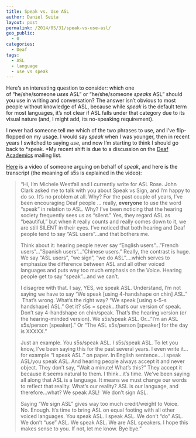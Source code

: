 ```yaml
---
title: Speak vs. Use ASL
author: Daniel Seita
layout: post
permalink: /2014/05/31/speak-vs-use-asl/
geo_public:
  - 0
categories:
  - Deaf
tags:
  - ASL
  - language
  - use vs speak
---
```

Here&#8217;s an interesting question to consider: which one of &#8220;he/she/someone *uses* ASL&#8221; or &#8220;he/she/someone *speaks* ASL&#8221; should you use in writing and conversation? The answer isn&#8217;t obvious to most people without knowledge of ASL, because while *speak* is the default term for most languages, it&#8217;s not clear if ASL falls under that category due to its visual nature (and, I might add, its no-speaking requirement).

I never had someone tell me which of the two phrases to use, and I&#8217;ve flip-flopped on my usage. I would say *speak* when I was younger, then in recent years I switched to saying *use,* and now I&#8217;m starting to think I should go back to *speak. *My recent shift is due to a discussion on the [Deaf Academics][1] mailing list.

[Here][2] is a video of someone arguing on behalf of *speak*, and here is the transcript (the meaning of s5s is explained in the video):

> &#8220;Hi, I&#8217;m Michele Westfall and I currently write for ASL Rose. John Clark asked me to talk with you about Speak vs Sign, and I&#8217;m happy to do so. It&#8217;s no problem at all. Why? For the past couple of years, I&#8217;ve been encouraging Deaf people &#8230; really, **everyone** to use the word &#8220;speak&#8221; in relation to ASL. Why? I&#8217;ve been noticing that the hearing society frequently sees us as &#8220;silent.&#8221; Yes, they regard ASL as &#8220;beautiful,&#8221; but when it really counts and really comes down to it, we are still SILENT in their eyes. I&#8217;ve noticed that both hearing and Deaf people tend to say &#8220;ASL users&#8221;&#8230;and that bothers me.
> 
> Think about it: hearing people never say &#8220;English users&#8221;&#8230;&#8221;French users&#8221;&#8230;&#8221;Spanish users&#8221;&#8230;&#8221;Chinese users.&#8221; Really, the contrast is huge. We say &#8220;ASL users&#8221;, &#8220;we sign&#8221;, &#8220;we do ASL&#8221;&#8230;.which serves to emphasize the difference between ASL and all other voiced languages and puts way too much emphasis on the Voice. Hearing people get to say &#8220;speak&#8221;&#8230;and we can&#8217;t.
> 
> I disagree with that. I say, YES, we speak ASL. Understand, I&#8217;m not saying we have to say &#8220;We speak [using 4-handshape on chin] ASL.&#8221;  That&#8217;s wrong. What&#8217;s the right way? &#8220;We speak [using s-5-s handshape] ASL.&#8221; Get it? s5s = speak&#8230;that&#8217;s our version of speak. Don&#8217;t say 4-handshape on chin/speak. That&#8217;s the hearing version (or the hearing-minded version). We s5s/speak ASL. Or&#8230;&#8221;I&#8217;m an ASL s5s/person [speaker].&#8221; Or &#8220;The ASL s5s/person [speaker] for the day is XXXXX.&#8221;
> 
> Just an example. You s5s/speak ASL. I s5s/speak ASL. To let you know, I&#8217;ve been saying this for the past several years. I even write it&#8230;for example &#8220;I speak ASL.&#8221; on paper. In English sentence&#8230;.I speak ASL/you speak ASL. And hearing people always accept it and never object. They don&#8217;t say, &#8220;Wait a minute! What&#8217;s this?&#8221; They accept it because it seems natural to them. I think&#8230;it&#8217;s time. We&#8217;ve been saying all along that ASL is a language. It means we must change our words to reflect that reality. What&#8217;s our reality? ASL is our language, and therefore&#8230;what? We speak ASL!  We don&#8217;t sign ASL.
> 
> Saying &#8220;We sign ASL&#8221; gives way too much credit/weight to Voice. No. Enough. It&#8217;s time to bring ASL on equal footing with all other voiced languages. You speak ASL. I speak ASL. We don&#8217;t &#8220;do&#8221; ASL. We don&#8217;t &#8220;use&#8221; ASL. We speak ASL. We are ASL speakers. I hope this makes sense to you. If not, let me know. Bye bye.&#8221;

 [1]: http://seitad.wordpress.com/2013/06/23/the-deaf-academics-mailing-list/
 [2]: https://www.youtube.com/watch?v=oo4Kb4oT9Xc